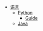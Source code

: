* [语言](/lang/)
  * [Python](/lang/python/)
    * [Guide](/lang/python/guide.md)
  * [Java](/lang/java/)
